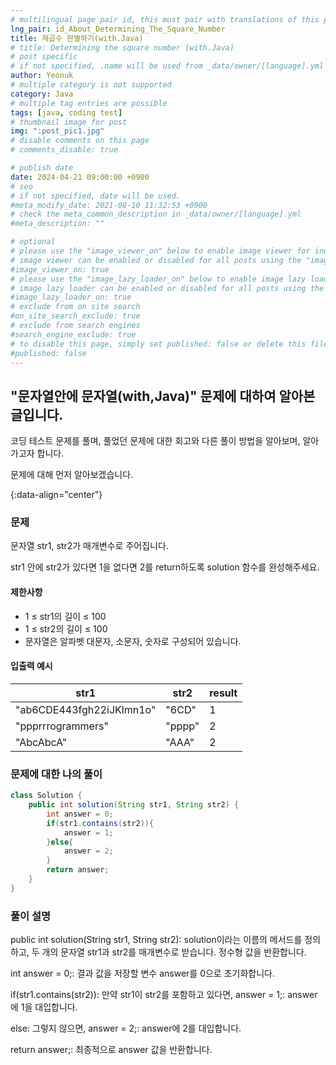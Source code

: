 ```yaml
---
# multilingual page pair id, this must pair with translations of this page. (This name must be unique)
lng_pair: id_About_Determining_The_Square_Number
title: 제곱수 판별하기(with.Java)
# title: Determining the square number (with.Java)
# post specific
# if not specified, .name will be used from _data/owner/[language].yml
author: Yeonuk
# multiple category is not supported
category: Java
# multiple tag entries are possible
tags: [java, coding test]
# thumbnail image for post
img: ":post_pic1.jpg"
# disable comments on this page
# comments_disable: true

# publish date
date: 2024-04-21 09:00:00 +0900
# seo
# if not specified, date will be used.
#meta_modify_date: 2021-08-10 11:32:53 +0900
# check the meta_common_description in _data/owner/[language].yml
#meta_description: ""

# optional
# please use the "image_viewer_on" below to enable image viewer for individual pages or posts (_posts/ or [language]/_posts folders).
# image viewer can be enabled or disabled for all posts using the "image_viewer_posts: true" setting in _data/conf/main.yml.
#image_viewer_on: true
# please use the "image_lazy_loader_on" below to enable image lazy loader for individual pages or posts (_posts/ or [language]/_posts folders).
# image lazy loader can be enabled or disabled for all posts using the "image_lazy_loader_posts: true" setting in _data/conf/main.yml.
#image_lazy_loader_on: true
# exclude from on site search
#on_site_search_exclude: true
# exclude from search engines
#search_engine_exclude: true
# to disable this page, simply set published: false or delete this file
#published: false
---
```


<!-- outline-start -->

## "문자열안에 문자열(with,Java)" 문제에 대하여 알아본 글입니다.

코딩 테스트 문제를 풀며, 풀었던 문제에 대한 회고와 다른 풀이 방법을 알아보며, 알아가고자 합니다.

문제에 대해 먼저 알아보겠습니다.

{:data-align="center"}

<!-- outline-end -->

### 문제

문자열 str1, str2가 매개변수로 주어집니다.

str1 안에 str2가 있다면 1을 없다면 2를 return하도록 solution 함수를 완성해주세요.

#### 제한사항

- 1 ≤ str1의 길이 ≤ 100
- 1 ≤ str2의 길이 ≤ 100
- 문자열은 알파벳 대문자, 소문자, 숫자로 구성되어 있습니다.

#### 입출력 예시

<!-- | n      | result |
| ------ | ------ |
| 1234   | 10     |
| 930211 | 16     | -->

| str1                     | str2   | result |
| ------------------------ | ------ | ------ |
| "ab6CDE443fgh22iJKlmn1o" | "6CD"  | 1      |
| "ppprrrogrammers"        | "pppp" | 2      |
| "AbcAbcA"                | "AAA"  | 2      |

### 문제에 대한 나의 풀이

```java
class Solution {
    public int solution(String str1, String str2) {
        int answer = 0;
        if(str1.contains(str2)){
            answer = 1;
        }else{
            answer = 2;
        }
        return answer;
    }
}
```

### 풀이 설명

public int solution(String str1, String str2): solution이라는 이름의 메서드를 정의하고, 두 개의 문자열 str1과 str2를 매개변수로 받습니다. 정수형 값을 반환합니다.

int answer = 0;: 결과 값을 저장할 변수 answer를 0으로 초기화합니다.

if(str1.contains(str2)): 만약 str1이 str2를 포함하고 있다면,
answer = 1;: answer에 1을 대입합니다.

else: 그렇지 않으면,
answer = 2;: answer에 2를 대입합니다.

return answer;: 최종적으로 answer 값을 반환합니다.
